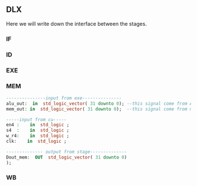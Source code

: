 ## DLX
Here we will write down the interface between the stages.
### IF

### ID



### EXE

### MEM
```vhdl
---------------input from exe---------------
alu_out:  in  std_logic_vector( 31 downto 0); --this signal come from ALU_Out register
mem_out: in  std_logic_vector( 31 downto 0);  --this signal come from mem register

-----input from cu-----
en4 :    in  std_logic ;
s4  :    in  std_logic ;
w_r4:    in  std_logic ;
clk:    in  std_logic ;

-------------- output from stage--------------
Dout_mem:  OUT  std_logic_vector( 31 downto 0)
);
```
### WB

